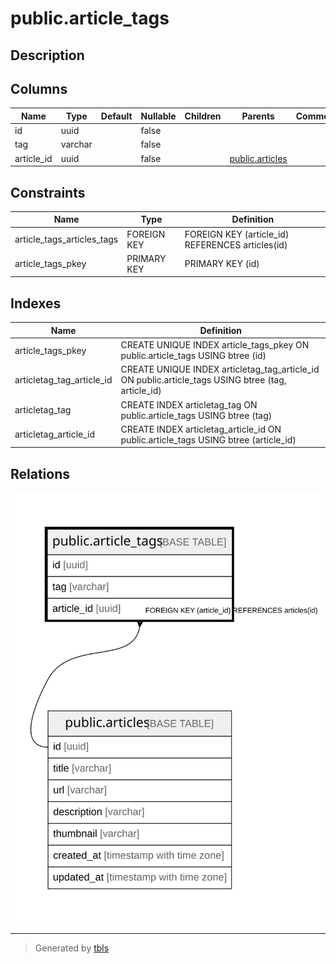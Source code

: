 # public.article_tags

## Description

## Columns

| Name | Type | Default | Nullable | Children | Parents | Comment |
| ---- | ---- | ------- | -------- | -------- | ------- | ------- |
| id | uuid |  | false |  |  |  |
| tag | varchar |  | false |  |  |  |
| article_id | uuid |  | false |  | [public.articles](public.articles.md) |  |

## Constraints

| Name | Type | Definition |
| ---- | ---- | ---------- |
| article_tags_articles_tags | FOREIGN KEY | FOREIGN KEY (article_id) REFERENCES articles(id) |
| article_tags_pkey | PRIMARY KEY | PRIMARY KEY (id) |

## Indexes

| Name | Definition |
| ---- | ---------- |
| article_tags_pkey | CREATE UNIQUE INDEX article_tags_pkey ON public.article_tags USING btree (id) |
| articletag_tag_article_id | CREATE UNIQUE INDEX articletag_tag_article_id ON public.article_tags USING btree (tag, article_id) |
| articletag_tag | CREATE INDEX articletag_tag ON public.article_tags USING btree (tag) |
| articletag_article_id | CREATE INDEX articletag_article_id ON public.article_tags USING btree (article_id) |

## Relations

![er](public.article_tags.svg)

---

> Generated by [tbls](https://github.com/k1LoW/tbls)
